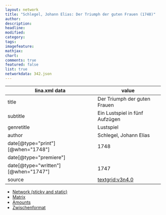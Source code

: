 ```yaml
---
layout: network
title: "Schlegel, Johann Elias: Der Triumph der guten Frauen (1748)"
author:
description:
headline:
modified:
category:
tags:
imagefeature: 
mathjax: 
chart: 
comments: true
featured: false
list: true
networkdata: 342.json
---
```

lina.xml data  | value
------------- | -------------
title|Der Triumph der guten Frauen
subtitle|Ein Lustspiel in fünf Aufzügen
genretitle|Lustspiel
author|Schlegel, Johann Elias
date[@type="print"][@when="1748"]|1748
date[@type="premiere"]|
date[@type="written"][@when="1747"]|1747
source|[textgrid:v3n4.0](https://textgridlab.org/1.0/tgcrud-public/rest/textgrid:v3n4.0/data)



* [Network (sticky and static)](/linas/network342)
* [Matrix](/linas/matrix342)
* [Amounts](/linas/amount342)
* [Zwischenformat](/linas/lina342 )
